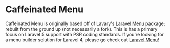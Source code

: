 Caffeinated Menu
================
Caffeinated Menu is originally based off of Lavary's [Laravel Menu](https://github.com/lavary/laravel-menu) package; rebuilt from the ground up (not necessarily a fork). This is has a primary focus on Laravel 5 support with PSR coding standards. If you're looking for a menu builder solution for Laravel 4, please go check out [Laravel Menu](https://github.com/lavary/laravel-menu)!